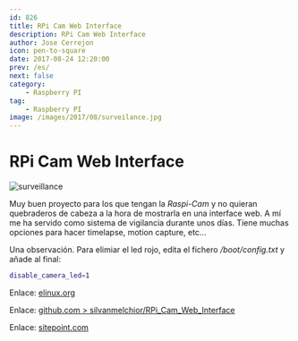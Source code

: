 ```yaml
---
id: 826
title: RPi Cam Web Interface
description: RPi Cam Web Interface
author: Jose Cerrejon
icon: pen-to-square
date: 2017-08-24 12:20:00
prev: /es/
next: false
category:
    - Raspberry PI
tag:
    - Raspberry PI
image: /images/2017/08/surveilance.jpg
---
```


# RPi Cam Web Interface

![surveillance](/images/2017/08/surveilance.jpg)

Muy buen proyecto para los que tengan la _Raspi-Cam_ y no quieran quebraderos de cabeza a la hora de mostrarla en una interface web. A mí me ha servido como sistema de vigilancia durante unos días. Tiene muchas opciones para hacer timelapse, motion capture, etc...

Una observación. Para elimiar el led rojo, edita el fichero _/boot/config.txt_ y añade al final:

```bash
disable_camera_led=1
```

Enlace: [elinux.org](https://elinux.org/RPi-Cam-Web-Interface)

Enlace: [github.com > silvanmelchior/RPi_Cam_Web_Interface](https://github.com/silvanmelchior/RPi_Cam_Web_Interface)

Enlace: [sitepoint.com](https://www.sitepoint.com/streaming-a-raspberry-pi-camera-into-vr-with-javascript/)
